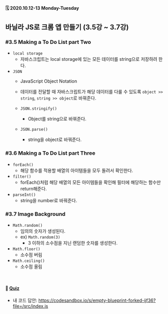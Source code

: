 #### 🗓 2020.10.12-13 Monday-Tuesday

## 바닐라 JS로 크롬 앱 만들기 (3.5강 ~ 3.7강)

### #3.5 Making a To Do List part Two
- `local storage`
  - 자바스크립트는 local storage에 있는 모든 데이터를 string으로 저장하려 한다.
- `JSON` 
  - JavaScript Object Notation
  - 데이터를 전달할 때 자바스크립트가 해당 데이터를 다룰 수 있도록 `object >> string`, `string >> object`로 바꿔준다. 
      
  - `JSON.stringify()`
    - Object를 string으로 바꿔준다.
  - `JSON.parse()`
    - string을 object로 바꿔준다.
  
  

### #3.6 Making a To Do List part Three
- `forEach()`
  - 해당 함수를 적용할 배열의 아이템들을 모두 돌려서 확인한다.
- `filter()`
  - forEach()처럼 해당 배열의 모든 아이템들을 확인해 필터에 해당하는 함수만 return해준다.
- `parseInt()`
  - string을 number로 바꿔준다.



### #3.7 Image Background
- `Math.random()`
  - 임의의 숫자가 생성된다.
  - ex) `Math.random(3)`
    - 3 이하의 소수점을 지닌 랜덤한 숫자를 생성한다.
- `Math.floor()`
  - 소수점 버림
- `Math.ceiling()`
  - 소수점 올림



<br/>

#### 📝 [Quiz](https://github.com/EunJaePark/JSstudy/tree/main/vanillaJS_Challenge/Quiz/Day7%2C8)
- 내 코드 답안: https://codesandbox.io/s/empty-blueprint-forked-ijf36?file=/src/index.js
